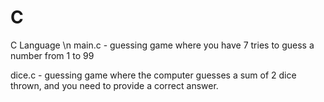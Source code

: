 # C
C Language \n
main.c - guessing game where you have 7 tries to guess a number from 1 to 99

dice.c - guessing game where the computer guesses a sum of 2 dice thrown, and you need to provide a correct answer.
